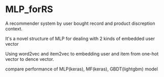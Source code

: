 # MLP_forRS

A recommender system by user bought record and product discreption context. 

It's a novel structure of MLP for dealing with 2 kinds of embedded user vector

Using word2vec and item2vec to embedding user and item from one-hot vector to dence vector.

compare performance of MLP(keras), MF(keras), GBDT(lightgbm) model

